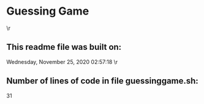 # Guessing Game
\r
## This readme file was built on:
Wednesday, November 25, 2020 02:57:18
\r
## Number of lines of code in file guessinggame.sh:
31
